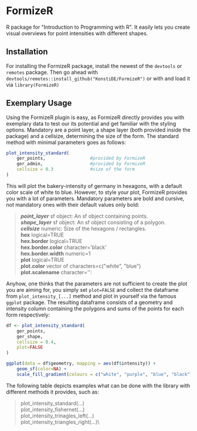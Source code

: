 # FormizeR
R package for "Introduction to Programming with R". It easily lets you create 
visual overviews for point intensities with different shapes.

## Installation
For installing the FormizeR package, install the newest of the ``devtools`` or
``remotes`` package. Then go ahead with ``devtools/remotes::install_github("KonstiDE/FormizeR")`` or with and load it via 
``library(FormizeR)``

## Exemplary Usage
Using the FormizeR plugin is easy, as FormizeR directly provides you 
with exemplary data to test our its potential and get familiar with
the styling options. Mandatory are a point layer, a shape layer (both provided inside the package) and a cellsize, 
determining the size of the form. The standard method with minimal parameters goes as follows:

```R
plot_intensity_standard(
    ger_points,                 #provided by FormizeR
    ger_admin,                  #provided by FormizeR
    cellsize = 0.3              #size of the form
)
```

This will plot the bakery-intensity of germany in hexagons, with a default
color scale of white to blue. However, to style your plot, FormizeR provides
you with a lot of parameters. Mandatory parameters are bold and cursive, not mandatory ones with their default
values only bold:

> ***point_layer*** sf object: An sf object containing points.\
> ***shape_layer*** sf object: An sf object consisting of a polygon.\
> ***cellsize*** numeric: Size of the hexagons / rectangles.\
> **hex** logical=TRUE\
> **hex.border** logical=TRUE\
> **hex.border.color** character='black'\
> **hex.border.width** numeric=1\
> **plot** logical=TRUE\
> **plot.color** vector of characters=c("white", "blue")\
> **plot.scalename** character='':

Anyhow, one thinks that the parameters are not sufficient to create the plot
you are aiming for, you simply set ``plot=FALSE`` and collect the dataframe
from ``plot_intensity_[...]`` method and plot in yourself via the famous
``ggplot`` package. The resulting dataframe consists of a geometry and intensity
column containing the polygons and sums of the points for each form respectively:

```R
df <- plot_intensity_standard(
    ger_points,
    ger_shape,
    cellsize = 0.4,
    plot=FALSE
)

ggplot(data = df$geometry, mapping = aes(df$intensity)) + 
    geom_sf(color=NA) + 
    scale_fill_gradient(colours = c("white", "purple", "blue", "black"))
```

The following table depicts examples what can be done with the library with different methods
it provides, such as:

> plot_intensity_standard(...)\
> plot_intensity_fishernet(...)\
> plot_intensity_trinagles_left(...)\
> plot_intensity_triangles_right(...)\


